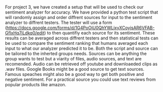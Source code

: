 For project 3, we have created a setup that will be used to check our sentiment analyzer for accuracy. We have provided a python test script that will randomly assign and order diffrent sources for input to the sentiment analyzer to diffrent testers. The tester will use a form (https://docs.google.com/forms/d/1G4PoOjU0QhYWLjxyXCoyjsAR6VFAB-GflxHq7iLdkq0/edit) to then quantifiy each source for its sentiment. These results can be averaged across diffrent testers and then statistical tests can be used to compare the sentiment ranking that humans averaged each input to what our analyzer predicted it to be. Both the script and source can be tailored to the inherted groups needs. Sources can be anything the group wants to test but a viarity of files, audio sources, and text are recomended. Audio can be retrieved off youtube and downloaeded clips as .wav files. Google Books might be a good source to get text sources. Famous speaches might also be a good way to get both positive and negative sentiment. For a practical source you could use text reviews from popular products like amazon.
